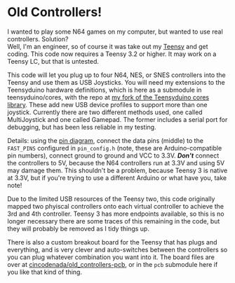 Old Controllers!
================

I wanted to play some N64 games on my computer, but wanted to use real controllers.  Solution?  
Well, I'm an engineer, so of course it was take out my [Teensy](http://www.pjrc.com/teensy/) and get coding. This code now requires a Teensy 3.2 or higher. It may work on a Teensy LC, but that is untested.

This code will let you plug up to four N64, NES, or SNES controllers into the Teensy and use them as USB Joysticks.
You will need my extensions to the Teensyduino hardware definitions, which is here as a submodule in teensyduino/cores, with the repo at [my fork of the Teensyduino cores library](https://github.com/cincodenada/cores/). These add new USB device profiles to support more than one joystick. Currently there are two different methods used, one called MultiJoystick and one called Gamepad. The former includes a serial port for debugging, but has been less reliable in my testing.

Details: using the [pin diagram](https://github.com/cincodenada/old_controllers/blob/master/reference/N64%20Controller%20Protocol_files/n64pins.png),
connect the data pins (middle) to the `FAST_PINS` configured in `pin_config.h` (note, these are Arduino-compatible pin numbers), connect ground to ground and VCC to 3.3V. ***Don't*** connect the controllers to 5V, because the N64 controllers run at 3.3V and using 5V may damage them. This shouldn't be a problem, because Teensy 3 is native at 3.3V, but if you're trying to use a different Arduino or what have you, take note!

Due to the limited USB resources of the Teensy two, this code originally mapped two phyiscal controllers onto each virtual controller to achieve the 3rd and 4th controller. Teensy 3 has more endpoints available, so this is no longer necessary there are some traces of this remaining in the code, but they will probably be removed as I tidy things up.

There is also a custom breakout board for the Teensy that has plugs and everything, and is very clever and auto-switches
between the controllers so you can plug whatever combination you want into it. The board files are over at [cincodenada/old_controllers-pcb](https://github.com/cincodenada/old_controllers-pcb), or in the `pcb` submodule here if you like that kind of thing.
